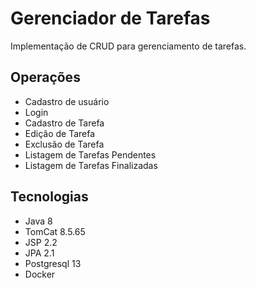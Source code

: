 # Gerenciador de Tarefas
Implementação de CRUD para gerenciamento de tarefas.

## Operações

- Cadastro de usuário
- Login
- Cadastro de Tarefa
- Edição de Tarefa
- Exclusão de Tarefa
- Listagem de Tarefas Pendentes
- Listagem de Tarefas Finalizadas

## Tecnologias

- Java 8
- TomCat 8.5.65
- JSP 2.2
- JPA 2.1
- Postgresql 13
- Docker
